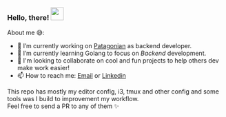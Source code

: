 ### Hello, there! <img src="https://raw.githubusercontent.com/MartinHeinz/MartinHeinz/master/wave.gif" width="30px">

About me 😅: 

- 🔭 I’m currently working on [Patagonian](http://www.patagonian.it) as backend developer.
- 🌱 I’m currently learning Golang to focus on *Backend* development. 
- 👯 I'm looking to collaborate on cool and fun projects to help others dev make work easier!
- 📫 How to reach me: [Email](mailto:pablotrianda@gmail.com) or [Linkedin](https://www.linkedin.com/in/pablo-triandafilide-641b24ba/)
 
This repo has mostly my editor config, i3, tmux and other config and some tools was I build to improvement my workflow.  
Feel free to send a PR to any of them ✨



